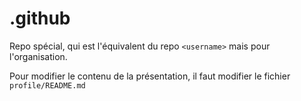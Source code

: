 # .github

Repo spécial, qui est l'équivalent du repo `<username>` mais pour l'organisation.

Pour modifier le contenu de la présentation, il faut modifier le fichier `profile/README.md`